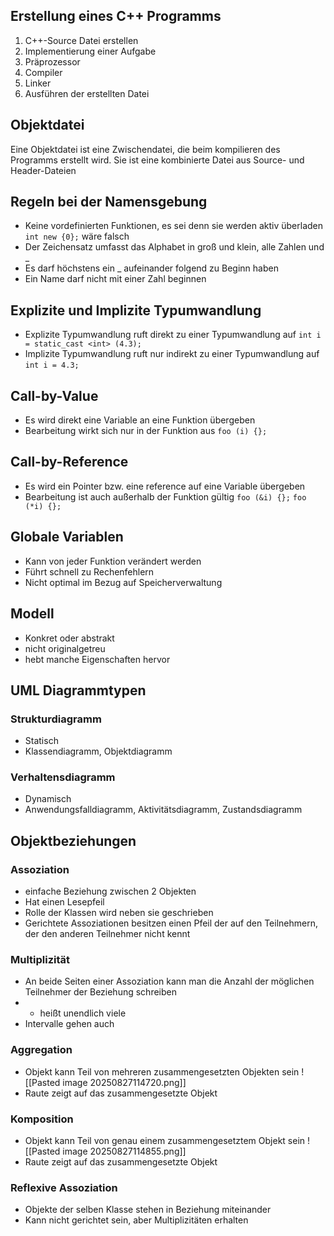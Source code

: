 ## Erstellung eines C++ Programms
1. C++-Source Datei erstellen
2. Implementierung einer Aufgabe
3. Präprozessor
4. Compiler
5. Linker
6. Ausführen der erstellten Datei
## Objektdatei
Eine Objektdatei ist eine Zwischendatei, die beim kompilieren des Programms erstellt wird. Sie ist eine kombinierte Datei aus Source- und Header-Dateien
## Regeln bei der Namensgebung
- Keine vordefinierten Funktionen, es sei denn sie werden aktiv überladen
	```int new {0};``` wäre falsch
- Der Zeichensatz umfasst das Alphabet in groß und klein, alle Zahlen und _
- Es darf höchstens ein _ aufeinander folgend zu Beginn haben
- Ein Name darf nicht mit einer Zahl beginnen
## Explizite und Implizite Typumwandlung
- Explizite Typumwandlung ruft direkt zu einer Typumwandlung auf
	```int i = static_cast <int> (4.3); ```
- Implizite Typumwandlung ruft nur indirekt zu einer Typumwandlung auf
	```int i = 4.3; ```
## Call-by-Value
- Es wird direkt eine Variable an eine Funktion übergeben
- Bearbeitung wirkt sich nur in der Funktion aus
	```foo (i) {};```
## Call-by-Reference
- Es wird ein Pointer bzw. eine reference auf eine Variable übergeben
- Bearbeitung ist auch außerhalb der Funktion gültig
	```foo (&i) {};```
	```foo (*i) {};```
## Globale Variablen
- Kann von jeder Funktion verändert werden
- Führt schnell zu Rechenfehlern
- Nicht optimal im Bezug auf Speicherverwaltung
## Modell
- Konkret oder abstrakt
- nicht originalgetreu
- hebt manche Eigenschaften hervor
## UML Diagrammtypen
### Strukturdiagramm
- Statisch
- Klassendiagramm, Objektdiagramm
### Verhaltensdiagramm
- Dynamisch
- Anwendungsfalldiagramm, Aktivitätsdiagramm, Zustandsdiagramm
## Objektbeziehungen
### Assoziation
- einfache Beziehung zwischen 2 Objekten
- Hat einen Lesepfeil
- Rolle der Klassen wird neben sie geschrieben
- Gerichtete Assoziationen besitzen einen Pfeil der auf den Teilnehmern, der den anderen Teilnehmer nicht kennt
### Multiplizität
- An beide Seiten einer Assoziation kann man die Anzahl der möglichen Teilnehmer der Beziehung schreiben
- * heißt unendlich viele
- Intervalle gehen auch
### Aggregation
- Objekt kann Teil von mehreren zusammengesetzten Objekten sein
![[Pasted image 20250827114720.png]]
- Raute zeigt auf das zusammengesetzte Objekt
### Komposition
- Objekt kann Teil von genau einem zusammengesetztem Objekt sein
![[Pasted image 20250827114855.png]]
- Raute zeigt auf das zusammengesetzte Objekt
### Reflexive Assoziation
- Objekte der selben Klasse stehen in Beziehung miteinander
- Kann nicht gerichtet sein, aber Multiplizitäten erhalten
